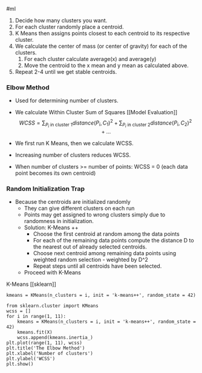 #ml 

1. Decide how many clusters you want.
2. For each cluster randomly place a centroid.
3. K Means then assigns points closest to each centroid to its respective cluster. 
4. We calculate the center of mass (or center of gravity) for each of the clusters.  
	1. For each cluster calculate average(x) and average(y)
	2. Move the centroid to the x mean and y mean as calculated above.
5. Repeat 2-4 until we get stable centroids.


### Elbow Method

* Used for determining number of clusters.
* We calculate Within Cluster Sum of Squares [[Model Evaluation]]
$$WCSS = \sum_{P_i \text { in cluster 1}} distance(P_i, C_1)^2 + \sum_{P_i \text { in cluster 2}} distance(P_i, C_2)^2 + ...$$

* We first run K Means, then we calculate WCSS.
* Increasing number of clusters reduces WCSS.
* When number of clusters >= number of points: WCSS = 0 (each data point becomes its own centroid)

### Random Initialization Trap

* Because the centroids are initialized randomly
	* They can give different clusters on each run
	* Points may get assigned to wrong clusters simply due to randomness in initialization.
	* Solution: K-Means ++
		* Choose the first centroid at random among the data points
		* For each of the remaining data points compute the distance D to the nearest out of already selected centroids.
		* Choose next centroid among remaining data points using weighted random selection - weighted by D^2
		* Repeat steps until all centroids have been selected.
	* Proceed with K-Means

K-Means [[sklearn]]
```
kmeans = KMeans(n_clusters = i, init = 'k-means++', random_state = 42)
```

```
from sklearn.cluster import KMeans
wcss = []
for i in range(1, 11):
    kmeans = KMeans(n_clusters = i, init = 'k-means++', random_state = 42)
    kmeans.fit(X)
    wcss.append(kmeans.inertia_)
plt.plot(range(1, 11), wcss)
plt.title('The Elbow Method')
plt.xlabel('Number of clusters')
plt.ylabel('WCSS')
plt.show()
```
